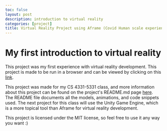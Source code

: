 ```yaml
---
toc: false
layout: post
description: introduction to virtual reality
categories: [project]
title: Virtual Reality Project using Aframe (Covid Human scale experience)
---
```


# My first introduction to virtual reality
This project was my first experience with virtual reality development. This project is made to be run in a browser and can be viewed by clicking on this [link](https://freeshabh.github.io/virtual-reality-project-1/). 

This project was made for my CS 4331-5331 class, and more information about this project can be found on the project's README.md page [here](https://github.com/FReeshabh/virtual-reality-project-1#virtual-reality-project-1---rishabh-tewari).
The README file documents all the models, animations, and code snippets used. The next project for this class will use the Unity Game Engine, which is a more topical tool than Aframe for virtual reality development. 

This project is licensed under the MIT license, so feel free to use it any way you want :)


